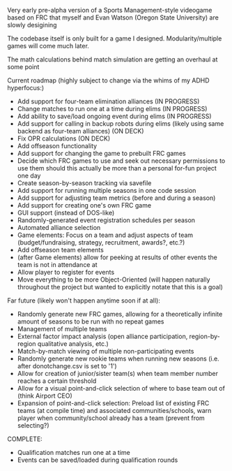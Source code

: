 Very early pre-alpha version of a Sports Management-style videogame based on FRC that myself and Evan Watson (Oregon State University) are slowly desigining

The codebase itself is only built for a game I designed. Modularity/multiple games will come much later.

The math calculations behind match simulation are getting an overhaul at some point

Current roadmap (highly subject to change via the whims of my ADHD hyperfocus:)
* Add support for four-team elimination alliances (IN PROGRESS)
* Change matches to run one at a time during elims (IN PROGRESS)
* Add ability to save/load ongoing event during elims (IN PROGRESS)
* Add support for calling in backup robots during elims (likely using same backend as four-team alliances) (ON DECK)
* Fix OPR calculations (ON DECK)
* Add offseason functionality
* Add support for changing the game to prebuilt FRC games
* Decide which FRC games to use and seek out necessary permissions to use them should this actually be more than a personal for-fun project one day
* Create season-by-season tracking via savefile
* Add support for running multiple seasons in one code session
* Add support for adjusting team metrics (before and during a season)
* Add support for creating one's own FRC game
* GUI support (instead of DOS-like)
* Randomly-generated event registration schedules per season
* Automated alliance selection
* Game elements: Focus on a team and adjust aspects of team (budget/fundraising, strategy, recruitment, awards?, etc.?)
* Add offseason team elements
* (after Game elements) allow for peeking at results of other events the team is not in attendance at
* Allow player to register for events
* Move everything to be more Object-Oriented (will happen naturally throughout the project but wanted to explicitly notate that this is a goal)

Far future (likely won't happen anytime soon if at all):
* Randomly generate new FRC games, allowing for a theoretically infinite amount of seasons to be run with no repeat games
* Management of multiple teams
* External factor impact analysis (open alliance participation, region-by-region qualitative analysis, etc.)
* Match-by-match viewing of multiple non-participating events
* Randomly generate new rookie teams when running new seasons (i.e. after donotchange.csv is set to '1')
* Allow for creation of junior/sister team(s) when team member number reaches a certain threshold
* Allow for a visual point-and-click selection of where to base team out of (think Airport CEO)
* Expansion of point-and-click selection: Preload list of existing FRC teams (at compile time) and associated communities/schools, warn player when community/school already has a team (prevent from selecting?)

COMPLETE:
* Qualification matches run one at a time
* Events can be saved/loaded during qualification rounds
